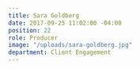 ```yaml
---
title: Sara Goldberg
date: 2017-09-25 11:02:00 -04:00
position: 22
role: Producer
image: "/uploads/sara-goldberg.jpg"
department: Client Engagement
---
```


